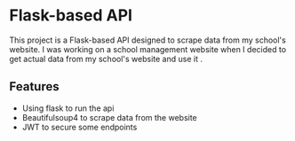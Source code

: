 
# Flask-based API

This project is a Flask-based API designed to scrape data from my school's website.
I was working on a school management website when I decided to get actual data from my school's website and use it .


## Features

- Using flask to run the api
- Beautifulsoup4 to scrape data from the website
- JWT to secure some endpoints 
